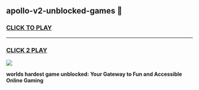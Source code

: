 
## apollo-v2-unblocked-games 👋
<h3>
<a href="https://premium.freeplayer.one?title=apollo-v2-unblocked-games&ref=14F">CLICK TO PLAY</a></h3>
<hr>

<h3>
<a href="https://premium.freeplayer.one?title=apollo-v2-unblocked-games&ref=14F">CLICK 2 PLAY</a>
  
</h3>

<a href="https://premium.freeplayer.one?title=apollo-v2-unblocked-games&ref=12F/"><img src="https://clearcache.store/games.png"></a>


**worlds hardest game unblocked: Your Gateway to Fun and Accessible Online Gaming**
